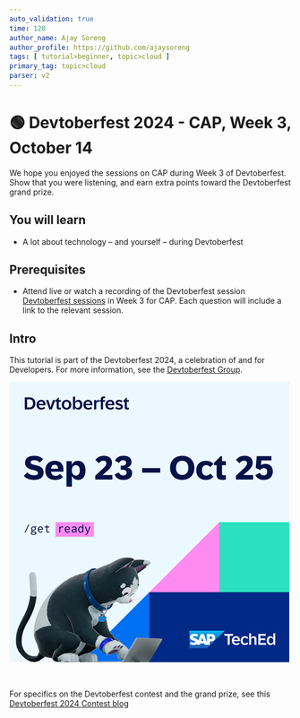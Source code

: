 ```yaml
---
auto_validation: true
time: 120
author_name: Ajay Soreng
author_profile: https://github.com/ajaysoreng
tags: [ tutorial>beginner, topic>cloud ]
primary_tag: topic>cloud
parser: v2
---
```


# 🟢 Devtoberfest 2024 - CAP, Week 3, October 14
<!-- description --> We hope you enjoyed the sessions on CAP during Week 3 of Devtoberfest. Show that you were listening, and earn extra points toward the Devtoberfest grand prize. 
 
## You will learn
- A lot about technology – and yourself – during Devtoberfest

## Prerequisites
- Attend live or watch a recording of the Devtoberfest session [Devtoberfest sessions](https://community.sap.com/t5/devtoberfest/eb-p/devtoberfest-events) in Week 3 for CAP. Each question will include a link to the relevant session. 


## Intro
This tutorial is part of the Devtoberfest 2024, a celebration of and for Developers. For more information, see the [Devtoberfest Group](https://groups.community.sap.com/t5/devtoberfest/gh-p/Devtoberfest).

![Devtoberfest](promo-image-kasimir-square.png)

&nbsp;

For specifics on the Devtoberfest contest and the grand prize, see this [Devtoberfest 2024 Contest blog](https://community.sap.com/t5/devtoberfest-blog-posts/devtoberfest-2024-contest/ba-p/13781593)

&nbsp;
<!-- 
### Question 1 

Attend live or watch a recording of [🟢 How to build a CAP plugin with Node.js)](https://community.sap.com/t5/devtoberfest/how-to-build-a-cap-plugin-with-node-js/ec-p/13856124#M723). 

<iframe width="560" height="315" src="https://www.youtube.com/embed/shan8I_MtkE" frameborder="0" allowfullscreen></iframe>

### Question 2 

Attend live or watch a recording of [🟢 Transforming legacy code to CAP with the help of GenAI)](https://community.sap.com/t5/devtoberfest/transforming-legacy-code-to-cap-with-the-help-of-genai/ec-p/13856128#M724). 

<iframe width="560" height="315" src="https://www.youtube.com/embed/O-0A4oijQpk" frameborder="0" allowfullscreen></iframe>

### Question 3 

Attend live or watch a recording of [🟢 Streamlining GenAI Development: A Developer's Guide to CAP LLM Plugin Mastery)](https://community.sap.com/t5/devtoberfest/streamlining-genai-development-a-developer-s-guide-to-cap-llm-plugin/ec-p/13856136#M725). 

<iframe width="560" height="315" src="https://www.youtube.com/embed/SHW5TIx_HBg" frameborder="0" allowfullscreen></iframe>


 -->